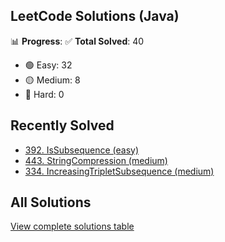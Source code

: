 ## LeetCode Solutions (Java)

📊 **Progress**:
✅ **Total Solved**: 40
- 🟢 Easy: 32
- 🟡 Medium: 8
- 🔴 Hard: 0

## Recently Solved
- [392. IsSubsequence (easy)](src/easy/_392_IsSubsequence.java)
- [443. StringCompression (medium)](src/medium/_443_StringCompression.java)
- [334. IncreasingTripletSubsequence (medium)](src/medium/_334_IncreasingTripletSubsequence.java)

## All Solutions
[View complete solutions table](solutions.md)
